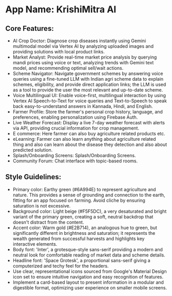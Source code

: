 # **App Name**: KrishiMitra AI

## Core Features:

- AI Crop Doctor: Diagnose crop diseases instantly using Gemini multimodal model via Vertex AI by analyzing uploaded images and providing solutions with local product links.
- Market Analyst: Provide real-time market price analysis by querying mandi prices using voice or text, analyzing trends with Gemini text model, and recommending optimal sell/wait actions.
- Scheme Navigator: Navigate government schemes by answering voice queries using a fine-tuned LLM with Indian agri scheme data to explain schemes, eligibility, and provide direct application links; the LLM is used as a tool to provide the user the most relevant and up-to-date scheme.
- Voice Multilingual UI: Enable voice-first, multilingual interaction by using Vertex AI Speech-to-Text for voice queries and Text-to-Speech to speak back easy-to-understand answers in Kannada, Hindi, and English.
- Farmer Profile: Store the farmer's personal crop history, language, and preferences, enabling personalization using Firebase Auth.
- Live Weather Forecast: Display a live 7-day weather forecast with alerts via API, providing crucial information for crop management.
- E commerce: Here farmer can also buy agriculture related products etc.
- eLearning: Farmer can also learn anything about agriculture related thing and also can learn about the disease they detection and also about predicted solution.
- Splash/Onboarding Screens: Splash/Onboarding Screens.
- Community Forum: Chat interface with topic-based rooms.

## Style Guidelines:

- Primary color: Earthy green (#6A994E) to represent agriculture and nature. This provides a sense of grounding and connection to the earth, fitting for an app focused on farming. Avoid cliche by ensuring saturation is not excessive.
- Background color: Light beige (#F5F5DC), a very desaturated and bright variant of the primary green, creating a soft, neutral backdrop that doesn't distract from the content.
- Accent color: Warm gold (#E2B714), an analogous hue to green, but significantly different in brightness and saturation; it represents the wealth generated from successful harvests and highlights key interactive elements.
- Body font: 'Inter', a grotesque-style sans-serif providing a modern and neutral look for comfortable reading of market data and scheme details.
- Headline font: 'Space Grotesk', a proportional sans-serif giving a computerized and techy feel for the headers.
- Use clear, representational icons sourced from Google's Material Design icon set to ensure intuitive navigation and easy recognition of features.
- Implement a card-based layout to present information in a modular and digestible format, optimizing user experience on smaller mobile screens.